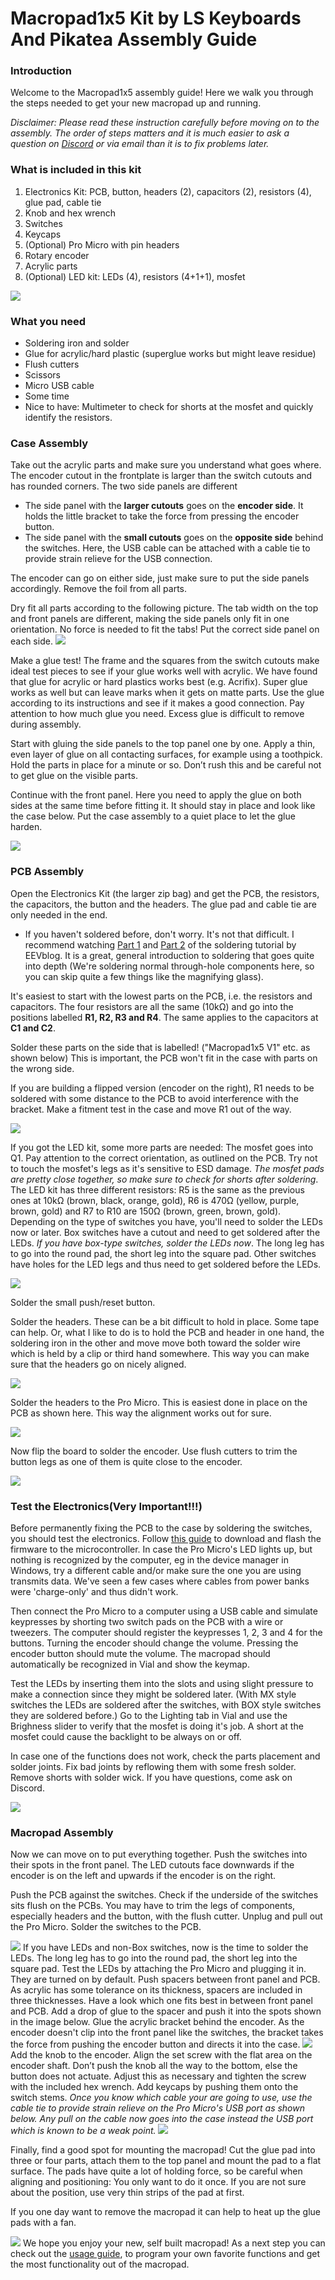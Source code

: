 # Macropad1x5 Kit by LS Keyboards And Pikatea Assembly Guide
### Introduction
Welcome to the Macropad1x5 assembly guide! Here we walk you through the steps needed to get your new macropad up and running.

*Disclaimer: Please read these instruction carefully before moving on to the assembly. The order of steps matters and it is much easier to ask a question on [Discord](https://discord.com/invite/wJgKSBYz23) or via email than it is to fix problems later.*
### What is included in this kit
1. Electronics Kit: PCB, button, headers (2), capacitors (2), resistors  (4), glue pad, cable tie
2. Knob and hex wrench
3. Switches
4. Keycaps
5. (Optional) Pro Micro with pin headers
6. Rotary encoder
7. Acrylic parts
8. (Optional) LED kit: LEDs (4), resistors (4+1+1), mosfet

![](https://cdn.shopify.com/s/files/1/0322/9637/0235/files/2021-07-04_12.09.48_1024x1024.png?v=1625393943)
### What you need
- Soldering iron and solder
- Glue for acrylic/hard plastic (superglue works but might leave residue)
- Flush cutters
- Scissors
- Micro USB cable
- Some time
- Nice to have: Multimeter to check for shorts at the mosfet and quickly identify the resistors.

### Case Assembly
Take out the acrylic parts and make sure you understand what goes where. The encoder cutout in the frontplate is larger than the switch cutouts and has rounded corners. The two side panels are different

- The side panel with the **larger cutouts** goes on the **encoder side**. It holds the little bracket to take the force from pressing the encoder button.
- The side panel with the **small cutouts** goes on the **opposite side** behind the switches. Here, the USB cable can be attached with a cable tie to provide strain relieve for the USB connection.

The encoder can go on either side, just make sure to put the side panels accordingly. Remove the foil from all parts.

Dry fit all parts according to the following picture. The tab width on the top and front panels are different, making the side panels only fit in one orientation. No force is needed to fit the tabs! Put the correct side panel on each side.
![](https://cdn.shopify.com/s/files/1/0322/9637/0235/files/Screenshot_from_2021-07-03_18-38-35_480x480.png?v=1625330385)

Make a glue test! The frame and the squares from the switch cutouts make ideal test pieces to see if your glue works well with acrylic. We have found that glue for acrylic or hard plastics works best (e.g. Acrifix). Super glue works as well but can leave marks when it gets on matte parts. Use the glue according to its instructions and see if it makes a good connection. Pay attention to how much glue you need. Excess glue is difficult to remove during assembly.

Start with gluing the side panels to the top panel one by one. Apply a thin, even layer of glue on all contacting surfaces, for example using a toothpick. Hold the parts in place for a minute or so. Don’t rush this and be careful not to get glue on the visible parts.

Continue with the front panel. Here you need to apply the glue on both sides at the same time before fitting it. It should stay in place and look like the case below. Put the case assembly to a quiet place to let the glue harden.

![](https://cdn.shopify.com/s/files/1/0322/9637/0235/files/2021-07-03_19.00.05_480x480.png?v=1625332278)
### PCB Assembly
Open the Electronics Kit (the larger zip bag) and get the PCB, the resistors, the capacitors, the button and the headers. The glue pad and cable tie are only needed in the end.

- If you haven't soldered before, don't worry. It's not that difficult. I recommend watching [Part 1](https://www.youtube.com/watch?v=J5Sb21qbpEQ&t=1s) and [Part 2](https://www.youtube.com/watch?v=fYz5nIHH0iY) of the soldering tutorial by EEVblog. It is a great, general introduction to soldering that goes quite into depth (We're soldering normal through-hole components here, so you can skip quite a few things like the magnifying glass).

It's easiest to start with the lowest parts on the PCB, i.e. the resistors and capacitors. The four resistors are all the same (10kΩ) and go into the positions labelled **R1, R2, R3 and R4**. The same applies to the capacitors at **C1 and C2**.

Solder these parts on the side that is labelled! ("Macropad1x5 V1" etc. as shown below) This is important, the PCB won't fit in the case with parts on the wrong side.

If you are building a flipped version (encoder on the right), R1 needs to be soldered with some distance to the PCB to avoid interference with the bracket. Make a fitment test in the case and move R1 out of the way. 

![](https://cdn.shopify.com/s/files/1/0322/9637/0235/files/2021-07-04_12.36.18_crop_e31d3597-0573-41a9-acf0-fd9f07b806ea_600x600.jpg?v=1625395228)

If you got the LED kit, some more parts are needed: The mosfet goes into Q1. Pay attention to the correct orientation, as outlined on the PCB. Try not to touch the mosfet's legs as it's sensitive to ESD damage. *The mosfet pads are pretty close together, so make sure to check for shorts after soldering*. The LED kit has three different resistors: R5 is the same as the previous ones at 10kΩ (brown, black, orange, gold), R6 is 470Ω (yellow, purple, brown, gold) and R7 to R10 are 150Ω (brown, green, brown, gold). Depending on the type of switches you have, you'll need to solder the LEDs now or later. Box switches have a cutout and need to get soldered after the LEDs. *If you have box-type switches, solder the LEDs now*. The long leg has to go into the round pad, the short leg into the square pad. Other switches have holes for the LED legs and thus need to get soldered before the LEDs.

![](https://cdn.shopify.com/s/files/1/0322/9637/0235/files/2021-07-04_12.52.41_1024x1024.png?v=1625396180)

Solder the small push/reset button.

Solder the headers. These can be a bit difficult to hold in place. Some tape can help. Or, what I like to do is to hold the PCB and header in one hand, the soldering iron in the other and move move both toward the solder wire which is held by a clip or third hand somewhere. This way you can make sure that the headers go on nicely aligned.

![](https://cdn.shopify.com/s/files/1/0322/9637/0235/files/2021-07-04_13.01.45_crop_1024x1024.jpg?v=1625396813)

Solder the headers to the Pro Micro. This is easiest done in place on the PCB as shown here. This way the alignment works out for sure.

![](https://cdn.shopify.com/s/files/1/0322/9637/0235/files/2021-07-04_13.17.44_crop_1024x1024.jpg?v=1625397759)

Now flip the board to solder the encoder. Use flush cutters to trim the button legs as one of them is quite close to the encoder.

![](https://cdn.shopify.com/s/files/1/0322/9637/0235/files/2021-07-04_13.11.12_crop_1024x1024.jpg?v=1625397310)
### Test the Electronics(Very Important!!!)
Before permanently fixing the PCB to the case by soldering the switches, you should test the electronics. Follow [this guide](https://www.pikatea.com/pages/firmware-update-guide) to download and flash the firmware to the microcontroller. In case the Pro Micro's LED lights up, but nothing is recognized by the computer, eg in the device manager in Windows, try a different cable and/or make sure the one you are using transmits data. We've seen a few cases where cables from power banks were 'charge-only' and thus didn't work.

Then connect the Pro Micro to a computer using a USB cable and simulate keypresses by shorting two switch pads on the PCB with a wire or tweezers. The computer should register the keypresses 1, 2, 3 and 4 for the buttons. Turning the encoder should change the volume. Pressing the encoder button should mute the volume. The macropad should automatically be recognized in Vial and show the keymap.

Test the LEDs by inserting them into the slots and using slight pressure to make a connection since they might be soldered later. (With MX style switches the LEDs are soldered after the switches, with BOX style switches they are soldered before.) Go to the Lighting tab in Vial and use the Brighness slider to verify that the mosfet is doing it's job. A short at the mosfet could cause the backlight to be always on or off.

In case one of the functions does not work, check the parts placement and solder joints. Fix bad joints by reflowing them with some fresh solder. Remove shorts with solder wick. If you have questions, come ask on Discord.

![](https://cdn.shopify.com/s/files/1/0322/9637/0235/files/2021-07-04_13.46.54_crop_1024x1024.jpg?v=1625399456)
### Macropad Assembly
Now we can move on to put everything together. Push the switches into their spots in the front panel. The LED cutouts face downwards if the encoder is on the left and upwards if the encoder is on the right.

Push the PCB against the switches. Check if the underside of the switches sits flush on the PCBs. You may have to trim the legs of components, especially headers and the button, with the flush cutter. Unplug and pull out the Pro Micro. Solder the switches to the PCB.

![](https://cdn.shopify.com/s/files/1/0322/9637/0235/files/2021-07-04_13.58.14_crop_1024x1024.jpg?v=1625400036)
If you have LEDs and non-Box switches, now is the time to solder the LEDs. The long leg has to go into the round pad, the short leg into the square pad. Test the LEDs by attaching the Pro Micro and plugging it in. They are turned on by default.
Push spacers between front panel and PCB. As acrylic has some tolerance on its thickness, spacers are included in three thicknesses. Have a look which one fits best in between front panel and PCB. Add a drop of glue to the spacer and push it into the spots shown in the image below.
Glue the acrylic bracket behind the encoder. As the encoder doesn't clip into the front panel like the switches, the bracket takes the force from pushing the encoder button and directs it into the case.
![](https://cdn.shopify.com/s/files/1/0322/9637/0235/files/2021-07-04_14.16.39_crop_1024x1024.png?v=1625401862)
Add the knob to the encoder. Align the set screw with the flat area on the encoder shaft. Don’t push the knob all the way to the bottom, else the button does not actuate. Adjust this as necessary and tighten the screw with the included hex wrench.
Add keycaps by pushing them onto the switch stems.
*Once you know which cable your are going to use, use the cable tie to provide strain relieve on the Pro Micro's USB port as shown below. Any pull on the cable now goes into the case instead the USB port which is known to be a weak point.*
![](https://cdn.shopify.com/s/files/1/0322/9637/0235/files/2021-07-04_14.36.43_crop_1024x1024.jpg?v=1625402370)


Finally, find a good spot for mounting the macropad! Cut the glue pad into three or four parts, attach them to the top panel and mount the pad to a flat surface. The pads have quite a lot of holding force, so be careful when aligning and positioning: You only want to do it once. If you are not sure about the position, use very thin strips of the pad at first.

If you one day want to remove the macropad it can help to heat up the glue pads with a fan.

![](https://cdn.shopify.com/s/files/1/0322/9637/0235/files/2021-07-04_14.46.20_crop_1024x1024.jpg?v=1625402879)
We hope you enjoy your new, self built macropad! As a next step you can check out the [usage guide](https://www.pikatea.com/pages/macropad1x5-kit-by-ls-keyboards-and-pikatea-user-guide), to program your own favorite functions and get the most functionality out of the macropad.